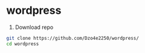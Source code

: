 # wordpress

1. Download repo
```bash
git clone https://github.com/Dzo4e2250/wordpress/
cd wordpress
